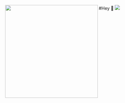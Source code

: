 <p align="left">
<img src="https://github.com/user-attachments/assets/ee43bcea-5730-4051-ad60-f2187ad1507d" width="300" align="left"></p>


#Hey 👋
![](https://komarev.com/ghpvc/?username=moskkovsky&color=grey)




